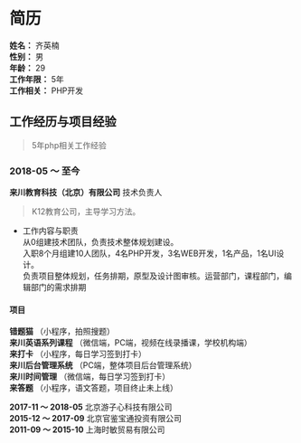 # 简历
**姓名：** 齐英楠  
**性别：** 男  
**年龄：** 29  
**工作年限：** 5年  
**工作相关：** PHP开发


## 工作经历与项目经验
> 5年php相关工作经验

### 2018-05 ～ 至今 
**来川教育科技（北京）有限公司** 技术负责人
> K12教育公司，主导学习方法。

* 工作内容与职责  
从0组建技术团队，负责技术整体规划建设。  
入职8个月组建10人团队，4名PHP开发，3名WEB开发，1名产品，1名UI设计。  
负责项目整体规划，任务排期，原型及设计图审核。运营部门，课程部门，编辑部门的需求排期

#### 项目
**错题猫** （小程序，拍照搜题）  
**来川英语系列课程** （微信端，PC端，视频在线录播课，学校机构端）  
**来打卡** （小程序，每日学习签到打卡）  
**来川后台管理系统** （PC端，整体项目后台管理系统）  
**来川时间管理** （微信端，每日学习签到打卡）  
**来答题** （小程序，语文答题，项目终止未上线）  

**2017-11 ～ 2018-05** 北京游子心科技有限公司  
**2015-12 ～ 2017-09** 北京官鉴宝通投资有限公司  
**2011-09 ～ 2015-10** 上海时敏贸易有限公司  
